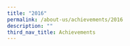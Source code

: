 ```yaml
---
title: "2016"
permalink: /about-us/achievements/2016
description: ""
third_nav_title: Achievements
---
```

